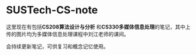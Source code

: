 # SUSTech-CS-note

这里现在有包括**CS208算法设计与分析** 和**CS330多媒体信息处理**的笔记，其中上传的图片均为多媒体信息处理课程中刘江老师的课间。

会持续更新笔记，可供复习和概念记忆使用。
